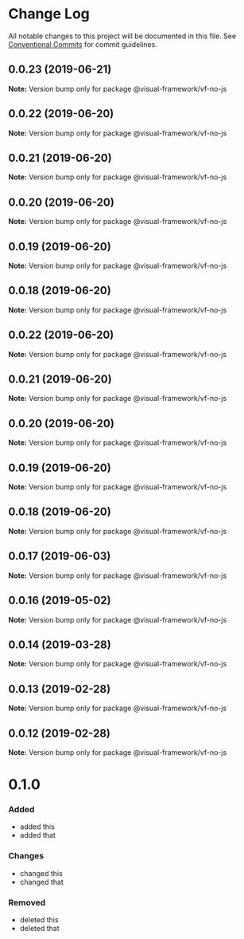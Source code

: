 # Change Log

All notable changes to this project will be documented in this file.
See [Conventional Commits](https://conventionalcommits.org) for commit guidelines.

## 0.0.23 (2019-06-21)

**Note:** Version bump only for package @visual-framework/vf-no-js





## 0.0.22 (2019-06-20)

**Note:** Version bump only for package @visual-framework/vf-no-js





## 0.0.21 (2019-06-20)

**Note:** Version bump only for package @visual-framework/vf-no-js





## 0.0.20 (2019-06-20)

**Note:** Version bump only for package @visual-framework/vf-no-js





## 0.0.19 (2019-06-20)

**Note:** Version bump only for package @visual-framework/vf-no-js





## 0.0.18 (2019-06-20)

**Note:** Version bump only for package @visual-framework/vf-no-js





## 0.0.22 (2019-06-20)

**Note:** Version bump only for package @visual-framework/vf-no-js





## 0.0.21 (2019-06-20)

**Note:** Version bump only for package @visual-framework/vf-no-js





## 0.0.20 (2019-06-20)

**Note:** Version bump only for package @visual-framework/vf-no-js





## 0.0.19 (2019-06-20)

**Note:** Version bump only for package @visual-framework/vf-no-js





## 0.0.18 (2019-06-20)

**Note:** Version bump only for package @visual-framework/vf-no-js





## 0.0.17 (2019-06-03)

**Note:** Version bump only for package @visual-framework/vf-no-js





## 0.0.16 (2019-05-02)

**Note:** Version bump only for package @visual-framework/vf-no-js





## 0.0.14 (2019-03-28)

**Note:** Version bump only for package @visual-framework/vf-no-js





## 0.0.13 (2019-02-28)

**Note:** Version bump only for package @visual-framework/vf-no-js





## 0.0.12 (2019-02-28)

**Note:** Version bump only for package @visual-framework/vf-no-js





# 0.1.0

### Added
- added this
- added that

### Changes

- changed this
- changed that

### Removed

- deleted this
- deleted that
